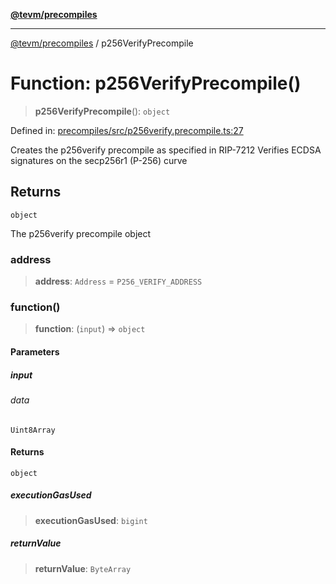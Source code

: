 [**@tevm/precompiles**](../README.md)

***

[@tevm/precompiles](../globals.md) / p256VerifyPrecompile

# Function: p256VerifyPrecompile()

> **p256VerifyPrecompile**(): `object`

Defined in: [precompiles/src/p256verify.precompile.ts:27](https://github.com/evmts/tevm-monorepo/blob/main/packages/precompiles/src/p256verify.precompile.ts#L27)

Creates the p256verify precompile as specified in RIP-7212
Verifies ECDSA signatures on the secp256r1 (P-256) curve

## Returns

`object`

The p256verify precompile object

### address

> **address**: `Address` = `P256_VERIFY_ADDRESS`

### function()

> **function**: (`input`) => `object`

#### Parameters

##### input

###### data

`Uint8Array`

#### Returns

`object`

##### executionGasUsed

> **executionGasUsed**: `bigint`

##### returnValue

> **returnValue**: `ByteArray`
